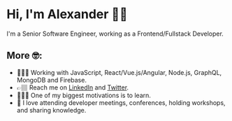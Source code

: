 # Hi, I'm Alexander 👋🏽

I'm a Senior Software Engineer, working as a Frontend/Fullstack Developer. 

## More 🤓:
- 👨🏽‍💻 Working with JavaScript, React/Vue.js/Angular, Node.js, GraphQL, MongoDB and Firebase.
- 👉🏽 Reach me on [LinkedIn](https://www.linkedin.com/in/mralexsaavedra) and [Twitter](https://twitter.com/mralexsaavedra).
- 👨🏽‍🎓 One of my biggest motivations is to learn.
- 💜 I love attending developer meetings, conferences, holding workshops, and sharing knowledge.
